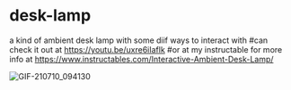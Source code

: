 # desk-lamp
a kind of ambient desk lamp with some diif ways to interact with
#can check it out at https://youtu.be/uxre6iIaflk
#or at my instructable for more info at  https://www.instructables.com/Interactive-Ambient-Desk-Lamp/

![GIF-210710_094130](https://user-images.githubusercontent.com/85446029/125170390-aae3cd80-e163-11eb-871a-1309e4c19fda.gif)

